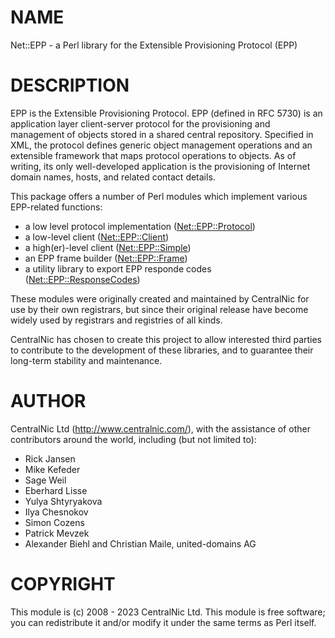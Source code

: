 # NAME

Net::EPP - a Perl library for the Extensible Provisioning Protocol (EPP)

# DESCRIPTION

EPP is the Extensible Provisioning Protocol. EPP (defined in RFC 5730)
is an application layer client-server protocol for the provisioning and
management of objects stored in a shared central repository. Specified
in XML, the protocol defines generic object management operations and an
extensible framework that maps protocol operations to objects. As of
writing, its only well-developed application is the provisioning of
Internet domain names, hosts, and related contact details.

This package offers a number of Perl modules which implement various
EPP-related functions:

- a low level protocol implementation ([Net::EPP::Protocol](https://metacpan.org/pod/Net%3A%3AEPP%3A%3AProtocol))
- a low-level client ([Net::EPP::Client](https://metacpan.org/pod/Net%3A%3AEPP%3A%3AClient))
- a high(er)-level client ([Net::EPP::Simple](https://metacpan.org/pod/Net%3A%3AEPP%3A%3ASimple))
- an EPP frame builder ([Net::EPP::Frame](https://metacpan.org/pod/Net%3A%3AEPP%3A%3AFrame))
- a utility library to export EPP responde codes ([Net::EPP::ResponseCodes](https://metacpan.org/pod/Net%3A%3AEPP%3A%3AResponseCodes))

These modules were originally created and maintained by CentralNic for
use by their own registrars, but since their original release have
become widely used by registrars and registries of all kinds.

CentralNic has chosen to create this project to allow interested third
parties to contribute to the development of these libraries, and to
guarantee their long-term stability and maintenance. 

# AUTHOR

CentralNic Ltd (http://www.centralnic.com/), with the assistance of other contributors around the world, including (but not limited to):

- Rick Jansen
- Mike Kefeder
- Sage Weil
- Eberhard Lisse
- Yulya Shtyryakova
- Ilya Chesnokov
- Simon Cozens
- Patrick Mevzek
- Alexander Biehl and Christian Maile, united-domains AG

# COPYRIGHT

This module is (c) 2008 - 2023 CentralNic Ltd. This module is free software; you can
redistribute it and/or modify it under the same terms as Perl itself.
